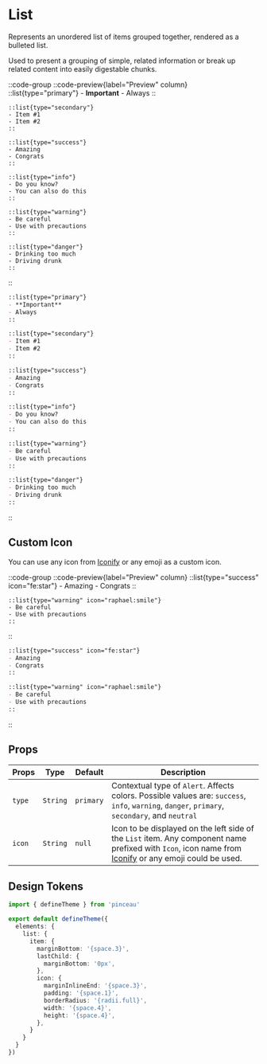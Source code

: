 # List

Represents an unordered list of items grouped together, rendered as a bulleted list.

Used to present a grouping of simple, related information or break up related content into easily digestable chunks.

::code-group
  ::code-preview{label="Preview" column}
    ::list{type="primary"}
    - **Important**
    - Always
    ::

    ::list{type="secondary"}
    - Item #1
    - Item #2
    ::

    ::list{type="success"}
    - Amazing
    - Congrats
    ::

    ::list{type="info"}
    - Do you know?
    - You can also do this
    ::

    ::list{type="warning"}
    - Be careful
    - Use with precautions
    ::

    ::list{type="danger"}
    - Drinking too much
    - Driving drunk
    ::
  ::

  ```md [MDC]
  ::list{type="primary"}
  - **Important**
  - Always
  ::

  ::list{type="secondary"}
  - Item #1
  - Item #2
  ::

  ::list{type="success"}
  - Amazing
  - Congrats
  ::

  ::list{type="info"}
  - Do you know?
  - You can also do this
  ::

  ::list{type="warning"}
  - Be careful
  - Use with precautions
  ::

  ::list{type="danger"}
  - Drinking too much
  - Driving drunk
  ::
  ```
::

## Custom Icon

You can use any icon from [Iconify](https://iconify.design/) or any emoji as a custom icon.

::code-group
  ::code-preview{label="Preview" column}
    ::list{type="success" icon="fe:star"}
    - Amazing
    - Congrats
    ::

    ::list{type="warning" icon="raphael:smile"}
    - Be careful
    - Use with precautions
    ::
  ::

  ```md [MDC]
  ::list{type="success" icon="fe:star"}
  - Amazing
  - Congrats
  ::

  ::list{type="warning" icon="raphael:smile"}
  - Be careful
  - Use with precautions
  ::
  ```
::

## Props

| **Props** | **Type** | **Default** | **Description** |
|--|--|--|--|
| `type` | `String` | `primary` | Contextual type of `Alert`. Affects colors. Possible values are: `success`, `info`, `warning`, `danger`, `primary`, `secondary`, and `neutral` |
| `icon` | `String` | `null` | Icon to be displayed on the left side of the `List` item. Any component name prefixed with `Icon`, icon name from [Iconify](https://iconify.design/) or any emoji could be used. |

## Design Tokens

```ts [tokens.config.ts]
import { defineTheme } from 'pinceau'

export default defineTheme({
  elements: {
    list: {
      item: {
        marginBottom: '{space.3}', 
        lastChild: {
          marginBottom: '0px',
        },
        icon: {
          marginInlineEnd: '{space.3}', 
          padding: '{space.1}', 
          borderRadius: '{radii.full}', 
          width: '{space.4}', 
          height: '{space.4}',
        },
      }
    }
  }
})
```